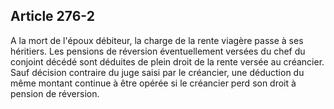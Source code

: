 Article 276-2
----
A la mort de l'époux débiteur, la charge de la rente viagère passe à ses
héritiers. Les pensions de réversion éventuellement versées du chef du conjoint
décédé sont déduites de plein droit de la rente versée au créancier. Sauf
décision contraire du juge saisi par le créancier, une déduction du même montant
continue à être opérée si le créancier perd son droit à pension de réversion.
